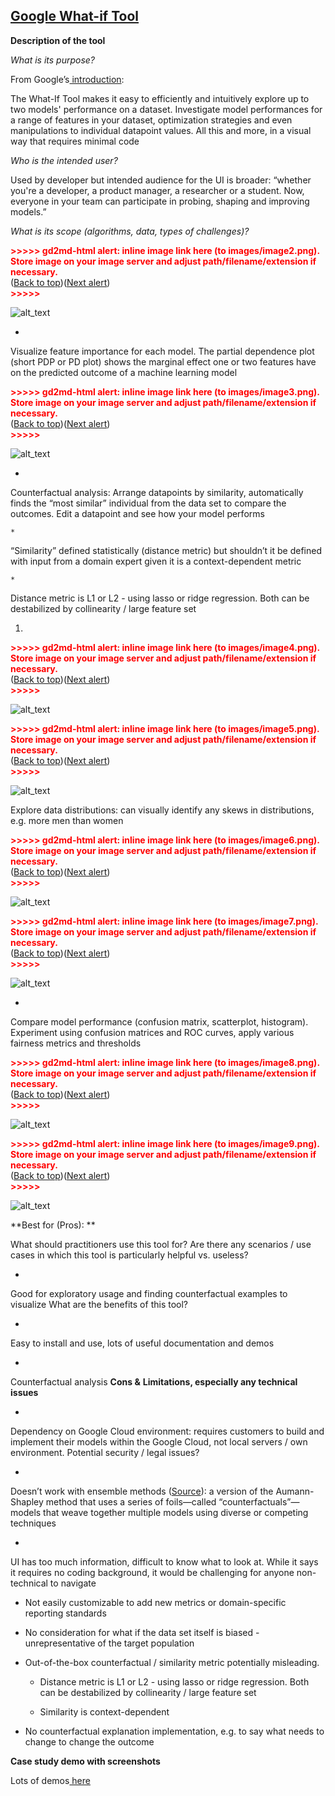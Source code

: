 ## **[Google What-if Tool](https://cloud.google.com/ai-platform/prediction/docs/using-what-if-tool#jupyter-notebook)**

**Description of the tool**

_What is its purpose?_

From Google’s[ introduction](https://pair-code.github.io/what-if-tool/):

The What-If Tool makes it easy to efficiently and intuitively explore up to two models' performance on a dataset. Investigate model performances for a range of features in your dataset, optimization strategies and even manipulations to individual datapoint values. All this and more, in a visual way that requires minimal code

_Who is the intended user?_

Used by developer but intended audience for the UI is broader: “whether you're a developer, a product manager, a researcher or a student. Now, everyone in your team can participate in probing, shaping and improving models.”

_What is its scope (algorithms, data, types of challenges)?_

<p id="gdcalert2" ><span style="color: red; font-weight: bold">>>>>>  gd2md-html alert: inline image link here (to images/image2.png). Store image on your image server and adjust path/filename/extension if necessary. </span><br>(<a href="#">Back to top</a>)(<a href="#gdcalert3">Next alert</a>)<br><span style="color: red; font-weight: bold">>>>>> </span></p>

![alt_text](images/image2.png "image_tooltip")

-

Visualize feature importance for each model. The partial dependence plot (short PDP or PD plot) shows the marginal effect one or two features have on the predicted outcome of a machine learning model

<p id="gdcalert3" ><span style="color: red; font-weight: bold">>>>>>  gd2md-html alert: inline image link here (to images/image3.png). Store image on your image server and adjust path/filename/extension if necessary. </span><br>(<a href="#">Back to top</a>)(<a href="#gdcalert4">Next alert</a>)<br><span style="color: red; font-weight: bold">>>>>> </span></p>

![alt_text](images/image3.png "image_tooltip")

-

Counterfactual analysis: Arrange datapoints by similarity, automatically finds the “most similar” individual from the data set to compare the outcomes. Edit a datapoint and see how your model performs

    *

“Similarity” defined statistically (distance metric) but shouldn’t it be defined with input from a domain expert given it is a context-dependent metric

    *

Distance metric is L1 or L2 - using lasso or ridge regression. Both can be destabilized by collinearity / large feature set

1.

<p id="gdcalert4" ><span style="color: red; font-weight: bold">>>>>>  gd2md-html alert: inline image link here (to images/image4.png). Store image on your image server and adjust path/filename/extension if necessary. </span><br>(<a href="#">Back to top</a>)(<a href="#gdcalert5">Next alert</a>)<br><span style="color: red; font-weight: bold">>>>>> </span></p>

![alt_text](images/image4.png "image_tooltip")

<p id="gdcalert5" ><span style="color: red; font-weight: bold">>>>>>  gd2md-html alert: inline image link here (to images/image5.png). Store image on your image server and adjust path/filename/extension if necessary. </span><br>(<a href="#">Back to top</a>)(<a href="#gdcalert6">Next alert</a>)<br><span style="color: red; font-weight: bold">>>>>> </span></p>

![alt_text](images/image5.png "image_tooltip")

Explore data distributions: can visually identify any skews in distributions, e.g. more men than women

<p id="gdcalert6" ><span style="color: red; font-weight: bold">>>>>>  gd2md-html alert: inline image link here (to images/image6.png). Store image on your image server and adjust path/filename/extension if necessary. </span><br>(<a href="#">Back to top</a>)(<a href="#gdcalert7">Next alert</a>)<br><span style="color: red; font-weight: bold">>>>>> </span></p>

![alt_text](images/image6.png "image_tooltip")

<p id="gdcalert7" ><span style="color: red; font-weight: bold">>>>>>  gd2md-html alert: inline image link here (to images/image7.png). Store image on your image server and adjust path/filename/extension if necessary. </span><br>(<a href="#">Back to top</a>)(<a href="#gdcalert8">Next alert</a>)<br><span style="color: red; font-weight: bold">>>>>> </span></p>

![alt_text](images/image7.png "image_tooltip")

-

Compare model performance (confusion matrix, scatterplot, histogram). Experiment using confusion matrices and ROC curves, apply various fairness metrics and thresholds

<p id="gdcalert8" ><span style="color: red; font-weight: bold">>>>>>  gd2md-html alert: inline image link here (to images/image8.png). Store image on your image server and adjust path/filename/extension if necessary. </span><br>(<a href="#">Back to top</a>)(<a href="#gdcalert9">Next alert</a>)<br><span style="color: red; font-weight: bold">>>>>> </span></p>

![alt_text](images/image8.png "image_tooltip")

<p id="gdcalert9" ><span style="color: red; font-weight: bold">>>>>>  gd2md-html alert: inline image link here (to images/image9.png). Store image on your image server and adjust path/filename/extension if necessary. </span><br>(<a href="#">Back to top</a>)(<a href="#gdcalert10">Next alert</a>)<br><span style="color: red; font-weight: bold">>>>>> </span></p>

![alt_text](images/image9.png "image_tooltip")

**Best for (Pros): **

What should practitioners use this tool for? Are there any scenarios / use cases in which this tool is particularly helpful vs. useless?

-

Good for exploratory usage and finding counterfactual examples to visualize
What are the benefits of this tool?

-

Easy to install and use, lots of useful documentation and demos

-

Counterfactual analysis
**Cons &** **Limitations, especially any technical issues**

-

Dependency on Google Cloud environment: requires customers to build and implement their models within the Google Cloud, not local servers / own environment. Potential security / legal issues?

-

Doesn’t work with ensemble methods ([Source](https://insidebigdata.com/2020/03/01/the-pros-and-cons-of-googles-new-ai-transparency-tools/)): a version of the Aumann-Shapley method that uses a series of foils—called “counterfactuals”— models that weave together multiple models using diverse or competing techniques

-

UI has too much information, difficult to know what to look at. While it says it requires no coding background, it would be challenging for anyone non-technical to navigate

- Not easily customizable to add new metrics or domain-specific reporting standards

- No consideration for what if the data set itself is biased - unrepresentative of the target population

- Out-of-the-box counterfactual / similarity metric potentially misleading.

  - Distance metric is L1 or L2 - using lasso or ridge regression. Both can be destabilized by collinearity / large feature set

  - Similarity is context-dependent

- No counterfactual explanation implementation, e.g. to say what needs to change to change the outcome

**Case study demo with screenshots**

Lots of demos[ here](https://pair-code.github.io/what-if-tool/)
